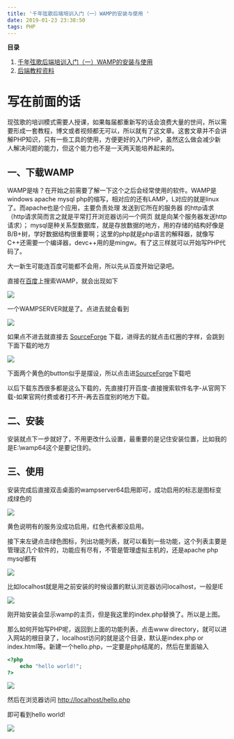 ```yaml
---
title: '千年弦歌后端培训入门（一）WAMP的安装与使用 '
date: 2019-01-23 23:38:50
tags: PHP
---
```


**目录**
<!-- toc -->

1. [千年弦歌后端培训入门（一）WAMP的安装与使用](https://dev.wulasite.top/2019/01/23/%E5%8D%83%E5%B9%B4%E5%BC%A6%E6%AD%8C%E5%90%8E%E7%AB%AF%E5%9F%B9%E8%AE%AD%E5%85%A5%E9%97%A8%EF%BC%88%E4%B8%80%EF%BC%89WAMP%E7%9A%84%E5%AE%89%E8%A3%85%E4%B8%8E%E4%BD%BF%E7%94%A8/)
2. [后端教程资料](https://gitlab.qnxg.net/qqx/backend_class)


# 写在前面的话

现弦歌的培训模式需要人授课，如果每届都重新写的话会浪费大量的世间，所以需要形成一套教程，博文或者视频都无可以，所以就有了这文章。这套文章并不会讲解PHP知识，只有一些工具的使用，方便更好的入门PHP，虽然这么做会减少新人解决问题的能力，但这个能力也不是一天两天能培养起来的。

## 一、下载WAMP

WAMP是啥？在开始之前需要了解一下这个之后会经常使用的软件。WAMP是windows apache mysql php的缩写，相对应的还有LAMP，L对应的就是linux了。而apache也是个应用，主要负责处理 发送到它所在的服务器 的http请求（http请求简而言之就是平常打开浏览器访问一个网页 就是向某个服务器发送http请求）； mysql是种关系型数据库，就是存放数据的地方，用的存储的结构好像是B/B+树，学好数据结构很重要啊；这里的php就是php语言的解释器，就像写C++还需要一个编译器，devc++用的是mingw。有了这三样就可以开始写PHP代码了。
<!-- more -->
大一新生可能连百度可能都不会用，所以先从百度开始记录吧。

直接在[百度](https://www.baidu.com/)上搜索WAMP，就会出现如下

![](https://wulasite.top/mdimage/wamp/baidu.png)

一个WAMPSERVER就是了。点进去就会看到

![](https://wulasite.top/mdimage/wamp/start.png)

如果点不进去就直接去 [SourceForge](https://sourceforge.net/projects/wampserver/files/) 下载，进得去的就点击红圈的字样，会跳到下面下载的地方

![](https://wulasite.top/mdimage/wamp/download.png)

下面两个黄色的button似乎是摆设，所以点击进[SourceForge](https://sourceforge.net/projects/wampserver/files/)下载吧

以后下载东西很多都是这么下载的，先直接打开百度-直接搜索软件名字-从官网下载-如果官网付费或者打不开-再去百度别的地方下载。

## 二、安装

安装就点下一步就好了，不用更改什么设置，最重要的是记住安装位置，比如我的是E:\wamp64这个是要记住的。

## 三、使用

安装完成后直接双击桌面的wampserver64启用即可，成功启用的标志是图标变成绿色的

![](https://wulasite.top/mdimage/wamp/status.png)

黄色说明有的服务没成功启用，红色代表都没启用。

接下来左键点击绿色图标，列出功能列表，就可以看到一些功能，这个列表主要是管理这几个软件的，功能应有尽有，不管是管理虚拟主机的，还是apache php mysql都有

![](https://wulasite.top/mdimage/wamp/function.png)

比如localhost就是用之前安装的时候设置的默认浏览器访问localhost，一般是IE



![](https://wulasite.top/mdimage/wamp/localhost.png)

刚开始安装会显示wamp的主页，但是我这里的index.php替换了。所以是上图。

那么如何开始写PHP呢，返回到上面的功能列表，点击www directory，就可以进入网站的根目录了，localhost访问的就是这个目录，默认是index.php or index.html等。新建一个hello.php，一定要是php结尾的，然后在里面输入

```php
<?php
	echo "hello world!";
?>
```

![](https://wulasite.top/mdimage/wamp/hellocode.png)

然后在浏览器访问 [http://localhost/hello.php](http://localhost/hello.php)

即可看到hello world!

![](https://wulasite.top/mdimage/wamp/hello.png)